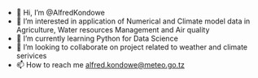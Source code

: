 - 👋 Hi, I’m @AlfredKondowe
- 👀 I’m interested in application of Numerical and Climate model data in Agriculture, Water resources Management and Air quality
- 🌱 I’m currently learning Python for Data Science
- 💞️ I’m looking to collaborate on project related to weather and climate serivices
- 📫 How to reach me alfred.kondowe@meteo.go.tz

<!---
AlfredKondowe/AlfredKondowe is a ✨ special ✨ repository because its `README.md` (this file) appears on your GitHub profile.
You can click the Preview link to take a look at your changes.
--->
